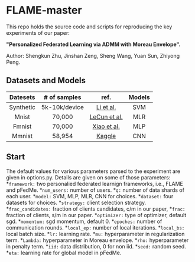 # FLAME-master
This repo holds the source code and scripts for reproducing the key experiments of our paper:

**"Personalized Federated Learning via ADMM with Moreau Envelope".**

Author: Shengkun Zhu, Jinshan Zeng, Sheng Wang, Yuan Sun, Zhiyong Peng.
## Datasets and Models
| Datesets | # of samples | ref. | Models |
| :----: | :----: | :----: | :----: |
Synthetic | 5k-10k/device | [Li et al.](https://proceedings.mlsys.org/paper_files/paper/2020/file/1f5fe83998a09396ebe6477d9475ba0c-Paper.pdf) | SVM
Mnist | 70,000 | [LeCun et al.](https://citeseerx.ist.psu.edu/document?repid=rep1&type=pdf&doi=4cccb7c5b2d59bc0b86914340c81b26dd4835140) | MLR
Fmnist | 70,000 | [Xiao et al.](https://arxiv.org/pdf/1708.07747.pdf) | MLP |
Mmnist | 58,954 | [Kaggle](https://www.kaggle.com/datasets/andrewmvd/medical-mnist) | CNN

## Start

The default values for various parameters parsed to the experiment are given in options.py. Details are given on some of those parameters:
*`framework:` two personalied federated learnign frameworks, i.e., FLAME and pFedMe.
*`num_users:` number of users.
*`q:` number of data shards of each user.
*`model:` SVM, MLP, MLR, CNN for choices.
*`dataset:` four datasets for choices.
*`strategy:` client selection strategy.
*`frac_candidates:` fraction of clients candidates, c/m in our paper,
*`frac:` fraction of clients, s/m in our paper.
*`optimizer:` type of optimizer, default sgd.
*`momentum:` sgd momentum, default 0.
*`epoches:` number of communication rounds.
*`local_ep:` number of local iterations.
*`local_bs:` local batch size.
*`lr:` learning rate.
*`mu:` hyperparameter in regularization term.
*`Lambda:` hyperparameter in Moreau envelope.
*`rho:` hyperparameter in penalty term.
*`iid:` data distribution, 0 for non iid.
*`seed:` random seed.
*`eta:` learning rate for global model in pFedMe.
